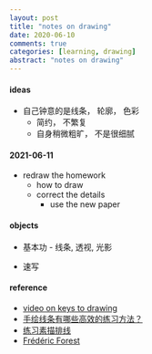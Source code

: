 ```yaml
---
layout: post
title: "notes on drawing"
date: 2020-06-10
comments: true
categories: [learning, drawing]
abstract: "notes on drawing"
---
```


#### ideas  
* 自己钟意的是线条， 轮廓， 色彩  
  - 简约， 不繁复  
  - 自身稍微粗旷， 不是很细腻  


#### 2021-06-11  
* redraw the homework  
  - how to draw  
  - correct the details  
      + use the new paper 



#### objects 
* 基本功 - 线条, 透视, 光影  

* 速写 



#### reference
* [video on keys to drawing](https://www.bilibili.com/video/BV1T4411y7My?spm_id_from=333.905.b_7570566964656f.2) 
* [手绘线条有哪些高效的练习方法？](https://zhuanlan.zhihu.com/p/89665739)  
* [练习素描排线](https://www.jianshu.com/p/6b7214800b12)
* [Frédéric Forest](https://grammatical-paris.com/limited-prints-by-frederic-forest/)

